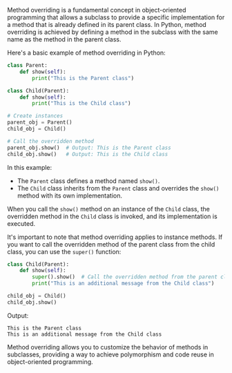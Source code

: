 Method overriding is a fundamental concept in object-oriented programming that allows a subclass to provide a specific implementation for a method that is already defined in its parent class. In Python, method overriding is achieved by defining a method in the subclass with the same name as the method in the parent class.

Here's a basic example of method overriding in Python:

```python
class Parent:
    def show(self):
        print("This is the Parent class")

class Child(Parent):
    def show(self):
        print("This is the Child class")

# Create instances
parent_obj = Parent()
child_obj = Child()

# Call the overridden method
parent_obj.show()  # Output: This is the Parent class
child_obj.show()   # Output: This is the Child class
```

In this example:

- The `Parent` class defines a method named `show()`.
- The `Child` class inherits from the `Parent` class and overrides the `show()` method with its own implementation.

When you call the `show()` method on an instance of the `Child` class, the overridden method in the `Child` class is invoked, and its implementation is executed.

It's important to note that method overriding applies to instance methods. If you want to call the overridden method of the parent class from the child class, you can use the `super()` function:

```python
class Child(Parent):
    def show(self):
        super().show()  # Call the overridden method from the parent class
        print("This is an additional message from the Child class")

child_obj = Child()
child_obj.show()
```

Output:

```
This is the Parent class
This is an additional message from the Child class
```

Method overriding allows you to customize the behavior of methods in subclasses, providing a way to achieve polymorphism and code reuse in object-oriented programming.
